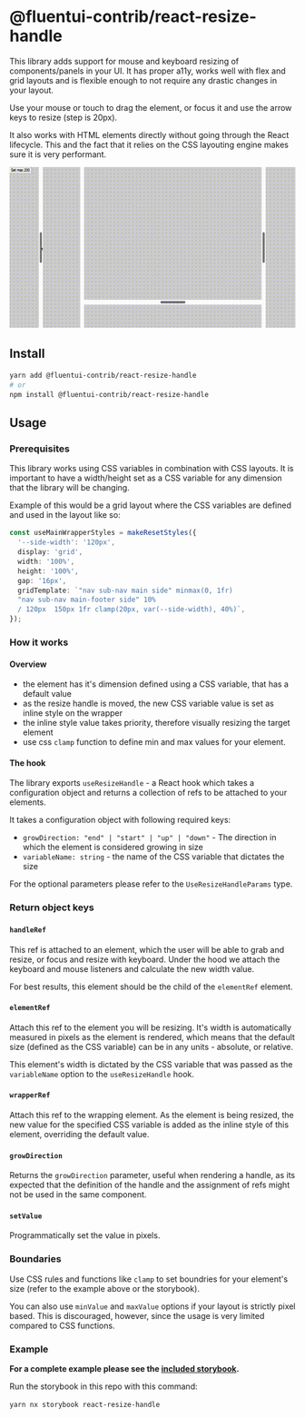 # @fluentui-contrib/react-resize-handle

This library adds support for mouse and keyboard resizing of components/panels in your UI. It has proper a11y, works well with flex and grid layouts and is flexible enough to not require any drastic changes in your layout.

Use your mouse or touch to drag the element, or focus it and use the arrow keys to resize (step is 20px).

It also works with HTML elements directly without going through the React lifecycle. This and the fact that it relies on the CSS layouting engine makes sure it is very performant.

![Demo](public/demo.gif 'Demo')

## Install

```sh
yarn add @fluentui-contrib/react-resize-handle
# or
npm install @fluentui-contrib/react-resize-handle
```

## Usage

### Prerequisites

This library works using CSS variables in combination with CSS layouts. It is important to have a width/height set as a CSS variable for any dimension that the library will be changing.

Example of this would be a grid layout where the CSS variables are defined and used in the layout like so:

```ts
const useMainWrapperStyles = makeResetStyles({
  '--side-width': '120px',
  display: 'grid',
  width: '100%',
  height: '100%',
  gap: '16px',
  gridTemplate: `"nav sub-nav main side" minmax(0, 1fr)
  "nav sub-nav main-footer side" 10%
  / 120px  150px 1fr clamp(20px, var(--side-width), 40%)`,
});
```

### How it works

#### Overview

- the element has it's dimension defined using a CSS variable, that has a default value
- as the resize handle is moved, the new CSS variable value is set as inline style on the wrapper
- the inline style value takes priority, therefore visually resizing the target element
- use css `clamp` function to define min and max values for your element.

#### The hook

The library exports `useResizeHandle` - a React hook which takes a configuration object and returns a collection of refs to be attached to your elements.

It takes a configuration object with following required keys:

- `growDirection: "end" | "start" | "up" | "down"` - The direction in which the element is considered growing in size
- `variableName: string` - the name of the CSS variable that dictates the size

For the optional parameters please refer to the `UseResizeHandleParams` type.

### Return object keys

#### `handleRef`

This ref is attached to an element, which the user will be able to grab and resize, or focus and resize with keyboard. Under the hood we attach the keyboard and mouse listeners and calculate the new width value.

For best results, this element should be the child of the `elementRef` element.

#### `elementRef`

Attach this ref to the element you will be resizing. It's width is automatically measured in pixels as the element is rendered, which means that the default size (defined as the CSS variable) can be in any units - absolute, or relative.

This element's width is dictated by the CSS variable that was passed as the `variableName` option to the `useResizeHandle` hook.

#### `wrapperRef`

Attach this ref to the wrapping element. As the element is being resized, the new value for the specified CSS variable is added as the inline style of this element, overriding the default value.

#### `growDirection`

Returns the `growDirection` parameter, useful when rendering a handle, as its expected that the definition of the handle and the assignment of refs might not be used in the same component.

#### `setValue`

Programmatically set the value in pixels.

### Boundaries

Use CSS rules and functions like `clamp` to set boundries for your element's size (refer to the example above or the storybook).

You can also use `minValue` and `maxValue` options if your layout is strictly pixel based. This is discouraged, however, since the usage is very limited compared to CSS functions.

### Example

**For a complete example please see the [included storybook](./stories/Default.stories.tsx).**

Run the storybook in this repo with this command:

`yarn nx storybook react-resize-handle`
